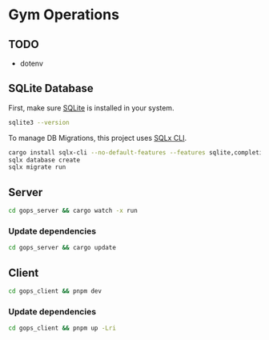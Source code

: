 # Gym Operations

## TODO

- dotenv

## SQLite Database

First, make sure [SQLite](https://sqlite.org/index.html) is installed in your system.

```sh
sqlite3 --version
```

To manage DB Migrations, this project uses [SQLx CLI](https://crates.io/crates/sqlx-cli).

```sh
cargo install sqlx-cli --no-default-features --features sqlite,completions
sqlx database create
sqlx migrate run
```

## Server

```sh
cd gops_server && cargo watch -x run
```

### Update dependencies

```sh
cd gops_server && cargo update
```

## Client

```sh
cd gops_client && pnpm dev
```

### Update dependencies

```sh
cd gops_client && pnpm up -Lri
```
